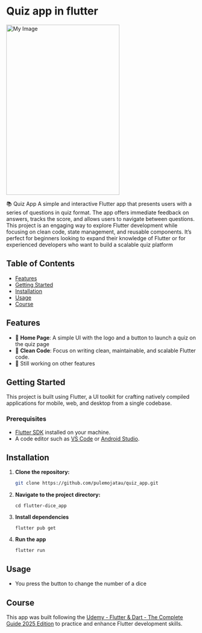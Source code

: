 # Quiz app in flutter

<img src="https://github.com/pulemojatau/quiz_app/blob/main/screen.png" alt="My Image" width="300" height="450"/>


📚 Quiz App
A simple and interactive Flutter app that presents users with a series of questions in quiz format. The app offers immediate feedback on answers, tracks the score, and allows users to navigate between questions. This project is an engaging way to explore Flutter development while focusing on clean code, state management, and reusable components. It’s perfect for beginners looking to expand their knowledge of Flutter or for experienced developers who want to build a scalable quiz platform




## Table of Contents
- [Features](#features)
- [Getting Started](#getting-started)
- [Installation](#installation)
- [Usage](#usage)
- [Course](#course)

## Features
- 🌈 **Home Page**: A simple UI with the logo and a button to launch a quiz on the quiz page
- 🧼 **Clean Code**: Focus on writing clean, maintainable, and scalable Flutter code.
- 🔧 Still working on other features
  

## Getting Started
This project is built using Flutter, a UI toolkit for crafting natively compiled applications for mobile, web, and desktop from a single codebase.

### Prerequisites
- [Flutter SDK](https://flutter.dev/docs/get-started/install) installed on your machine.
- A code editor such as [VS Code](https://code.visualstudio.com/) or [Android Studio](https://developer.android.com/studio).

## Installation

1. **Clone the repository:**
   ```bash
   git clone https://github.com/pulemojatau/quiz_app.git

2. **Navigate to the project directory:**
   ```
   cd flutter-dice_app
   
3. **Install dependencies**
   ```
   flutter pub get
   
4. **Run the app**
   ```
   flutter run

## Usage
- You press the button to change the number of a dice 

## Course
This app was built following the [Udemy - Flutter & Dart - The Complete Guide 2025 Edition](https://www.udemy.com/course/learn-flutter-dart-to-build-ios-android-apps/) to practice and enhance Flutter development skills.
